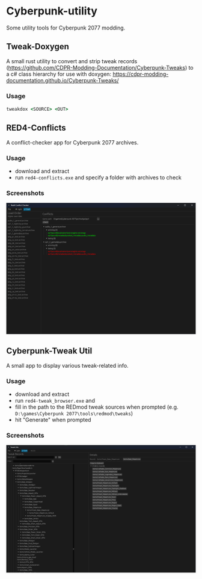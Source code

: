 # Cyberpunk-utility

Some utility tools for Cyberpunk 2077 modding.

## Tweak-Doxygen

A small rust utility to convert and strip tweak records (<https://github.com/CDPR-Modding-Documentation/Cyberpunk-Tweaks>) to a c# class hierarchy for use with doxygen: <https://cdpr-modding-documentation.github.io/Cyberpunk-Tweaks/>

### Usage
```cmd
tweakdox <SOURCE> <OUT>
```

## RED4-Conflicts

A conflict-checker app for Cyberpunk 2077 archives.

### Usage
- download and extract
- run `red4-conflicts.exe` and specify a folder with archives to check

### Screenshots
![screenshot](./assets/red4_conflicts_01.png)

## Cyberpunk-Tweak Util
A small app to display various tweak-related info.

### Usage
- download and extract
- run `red4-tweak_browser.exe` and 
- fill in the path to the REDmod tweak sources when prompted (e.g. `D:\games\Cyberpunk 2077\tools\redmod\tweaks`) 
- hit "Generate" when prompted

### Screenshots
![screenshot](./assets/Screenshot%202023-11-10%20173502.png)
